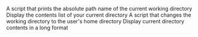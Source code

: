A script that prints the absolute path name of the current working directory
Display the contents list of your current directory
A script that changes the working directory to the user's home directory
Display current directory contents in a long format
